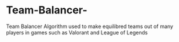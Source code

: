 # Team-Balancer-
Team Balancer Algorithm used to make equilibred teams out of many players in games such as Valorant and League of Legends
